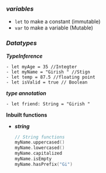 ### **_variables_**

- `let` to make a constant (immutable)
- `var` to make a variable (Mutable)

### **_Datatypes_**

**_TypeInference_**

    - let myAge = 35 //Integter
    - let myName = "Girish " //Stign
    - let temp = 87.5 //floating point
    - let isValid = true // Boolean

**_type annotation_**

    - let friend: String = "Girish "

**Inbuilt functions**

- **_string_**
  ```swift
  // String functions
  myName.uppercased()
  myName.lowercased()
  myName.capitalized
  myName.isEmpty
  myName.hasPrefix("Gi")
  ```
